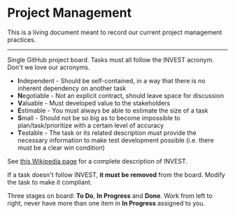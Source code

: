 # Project Management

This is a living document meant to record our current project management practices.

---

Single GitHub project board. Tasks must all follow the INVEST acronym. Don't we love our acronyms.

- **I**ndependent - Should be self-contained, in a way that there is no inherent dependency on another task
- **N**egotiable - Not an explicit contract, should leave space for discussion
- **V**aluable - Must developed value to the stakeholders
- **E**stimable - You must always be able to estimate the size of a task
- **S**mall - Should not be so big as to become impossible to plan/task/prioritize with a certain level of accuracy
- **T**estable - The task or its related description must provide the necessary information to make test development possible (i.e. there must be a clear win condition)

See [this Wikipedia page](<https://en.wikipedia.org/wiki/INVEST_(mnemonic)>) for a complete description of INVEST.

If a task doesn't follow INVEST, **it must be removed** from the board. Modify the task to make it compliant.

Three stages on board: **To Do**, **In Progress** and **Done**. Work from left to right, never have more than one item in **In Progress** assigned to you.
